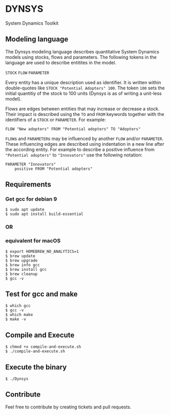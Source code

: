 # DYNSYS
System Dynamics Toolkit

## Modeling language

The Dynsys modeling language describes quantitative System Dynamics models using stocks, flows and parameters.
The following tokens in the language are used to describe entitites in the model. 

`STOCK`
`FLOW`
`PARAMETER`

Every entity has a unique description used as identifier. It is written within double-quotes like `STOCK "Potential Adopters" 100`. The token `100` sets the initial quantitiy of the stock to 100 units (Dynsys is as of writing a unit-less model). 

Flows are edges between entities that may increase or decrease a stock. Their impact is described using the `TO` and `FROM` keywords together with the identifiers of a `STOCK` or `PARAMETER`. For example:

```
FLOW "New adopters" FROM "Potential adopters" TO "Adopters"
```

`FLOW`s and `PARAMETER`s may be influenced by another `FLOW` and/or `PARAMETER`. These influencing edges are described using indentation in a new line after the according entity. For example to describe a positive influence from `"Potential adopters"` to `"Innovators"` use the following notation:

```
PARAMETER "Innovators"
    positive FROM "Potential adopters"
```

## Requirements

### Get gcc for debian 9
```
$ sudo apt update
$ sudo apt install build-essential
```
### OR

### equivalent for macOS
```
$ export HOMEBREW_NO_ANALYTICS=1
$ brew update
$ brew upgrade
$ brew info gcc
$ brew install gcc
$ brew cleanup
$ gcc -v
```

## Test for gcc and make
```
$ which gcc
$ gcc -v
$ which make
$ make -v
```

[1]: https://discussions.apple.com/thread/8336714 
## Compile and Execute

```
$ chmod +x compile-and-execute.sh
$ ./compile-and-execute.sh
```

## Execute the binary

```
$ ./Dynsys
```


## Contribute
Feel free to contribute by creating tickets and pull requests.
